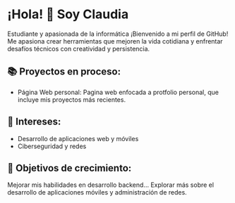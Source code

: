 # ¡Hola! 👋 Soy Claudia
Estudiante y apasionada de la informática
¡Bienvenido a mi perfil de GitHub! Me apasiona crear herramientas que mejoren la vida cotidiana y enfrentar desafíos técnicos con creatividad y persistencia.

## 📚 Proyectos en proceso:
* Página Web personal: Pagina web enfocada a protfolio personal, que incluye mis proyectos más recientes.

## 🎯 Intereses:
* Desarrollo de aplicaciones web y móviles
* Ciberseguridad y redes

## 🌱 Objetivos de crecimiento:
Mejorar mis habilidades en desarrollo backend...
Explorar más sobre el desarrollo de aplicaciones móviles y administración de redes.


